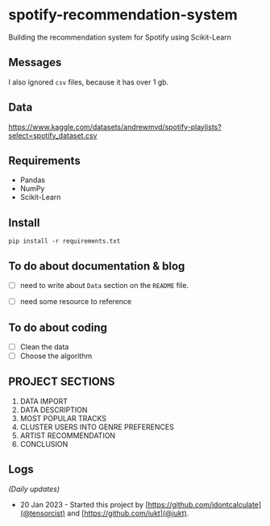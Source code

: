 # spotify-recommendation-system

Building the recommendation system for Spotify using Scikit-Learn

## Messages

I also ignored `csv` files, because it has over 1 gb.


## Data

https://www.kaggle.com/datasets/andrewmvd/spotify-playlists?select=spotify_dataset.csv


## Requirements

* Pandas
* NumPy
* Scikit-Learn

## Install

```commandline
pip install -r requirements.txt
```

## To do about documentation & blog

- [ ] need to write about `Data` section on the `README` file.
- [ ] need some resource to reference


## To do about coding

- [ ] Clean the data
- [ ] Choose the algorithm

## PROJECT SECTIONS

1. DATA IMPORT
2. DATA DESCRIPTION
3. MOST POPULAR TRACKS
4. CLUSTER USERS INTO GENRE PREFERENCES
5. ARTIST RECOMMENDATION
6. CONCLUSION

## Logs

*(Daily updates)*

* 20 Jan 2023 - Started this project by [https://github.com/idontcalculate](@tensorcist)
  and [https://github.com/iukt](@iukt).
